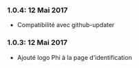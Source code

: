 ### 1.0.4: 12 Mai 2017
* Compatibilité avec github-updater

### 1.0.3: 12 Mai 2017
* Ajouté logo Phi à la page d'identification
